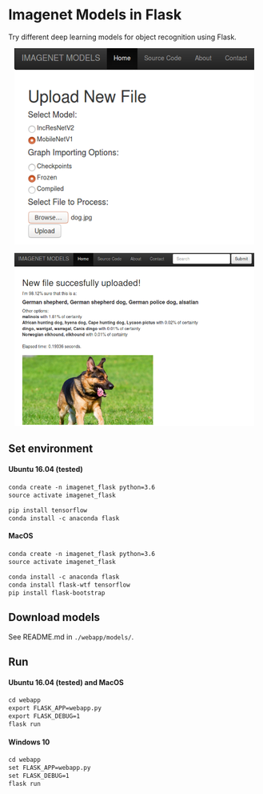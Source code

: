 # Imagenet Models in Flask

Try different deep learning models for object recognition using Flask.

<p align="center">
    <img src="media/index_page.png", width="480">
</p>

<p align="center">
    <img src="media/uploaded_page.png", width="480">
</p>

## Set environment

#### Ubuntu 16.04 (tested)

```
conda create -n imagenet_flask python=3.6
source activate imagenet_flask
```

```
pip install tensorflow
conda install -c anaconda flask
```

#### MacOS

```
conda create -n imagenet_flask python=3.6
source activate imagenet_flask
```
```
conda install -c anaconda flask
conda install flask-wtf tensorflow
pip install flask-bootstrap
```

## Download models

See README.md in `./webapp/models/`.

## Run

#### Ubuntu 16.04 (tested) and MacOS

```
cd webapp
export FLASK_APP=webapp.py
export FLASK_DEBUG=1
flask run
```

#### Windows 10

```
cd webapp
set FLASK_APP=webapp.py
set FLASK_DEBUG=1
flask run
```
